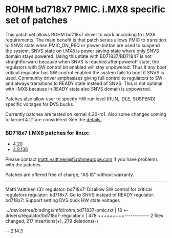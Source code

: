 # ROHM bd718x7 PMIC. i.MX8 specific set of patches

This patch set allows ROHM bd718x7 driver to work according to i.MX8
requirements. The main benefit is that patch series allows PMIC to
transition to SNVS state when PMIC_ON_REQ or power-button are used to
suspend the system. SNVS state on i.MX8 is power saving state where only
SNVS domain stays powered. Using this state with BD71837/BD71847 is not
straightforward because when SNVS is reached after poweroff state, the
regulators with SW control bit enabled will stay unpowered. Thus if any
boot critical regulator has SW control enabled the system fails to boot
if SNVS is used. Community driver emphasizes giving full control to
regulators to SW and always transitions to READY state instead of SNVS.
This is not optimal with i.MX8 because in READY state also SNVS domain
is unpowered.

Patches also allow user to specify HW run level (RUN, IDLE, SUSPEND)
specific voltages for DVS bucks.

Currently patches are tested on kernel 4.20-rc1. Also some changes
coming to kernel 4.21 are considered. See the [details.](https://github.com/RohmSemiconductor/Linux-Kernel-PMIC-Drivers/tree/master/BD718XX/imx8-patches/v4.21-mark-15_11_2018/)

### BD718x7 I.MX8 patches for linux:
* [4.20](https://github.com/RohmSemiconductor/Linux-Kernel-PMIC-Drivers/raw/master/BD718XX/imx8-patches/linux-bd718x7-v4.21-mark-15_11_2018.tar.gz)
* [4.9.136](https://github.com/RohmSemiconductor/Linux-Kernel-PMIC-Drivers/raw/master/BD718XX/imx8-patches/linux-bd718x7-v4.9.136-stable-19_11_2018.tar.gz)

Please contact matti.vaittinen@fi.rohmeurope.com if you have problems with the
patches.

Patches are offered free of charge, "AS IS" without warranty.

---

Matti Vaittinen (3):
  regulator: bd718x7: Disallow SW control for critical regulators
  regulator: bd718x7: Go to SNVS instead of READY
  regulator: bd718x7: Support setting DVS buck HW state voltages

 .../devicetree/bindings/mfd/rohm,bd71837-pmic.txt  |  18 +-
 drivers/regulator/bd718x7-regulator.c              | 478 +++++++++------------
 2 files changed, 217 insertions(+), 279 deletions(-)

-- 
2.14.3

